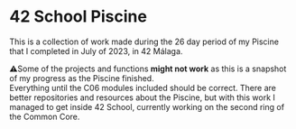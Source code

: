 # 42 School Piscine

This is a collection of work made during the 26 day period of my Piscine that I completed in July of 2023, in 42 Málaga.

⚠️Some of the projects and functions **might not work** as this is a snapshot of my progress as the Piscine finished.<br>
Everything until the C06 modules included should be correct. There are better repositories and resources about the Piscine, but with this work I managed to get inside 42 School, currently working on the second ring of the Common Core.
